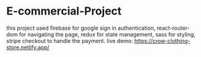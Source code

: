 # E-commercial-Project
this project used firebase for google sign in authentication, react-router-dom for navigating the page, redux for state management, sass for styling, stripe checkout to handle the payment.
live demo: https://crow-clothing-store.netlify.app/
